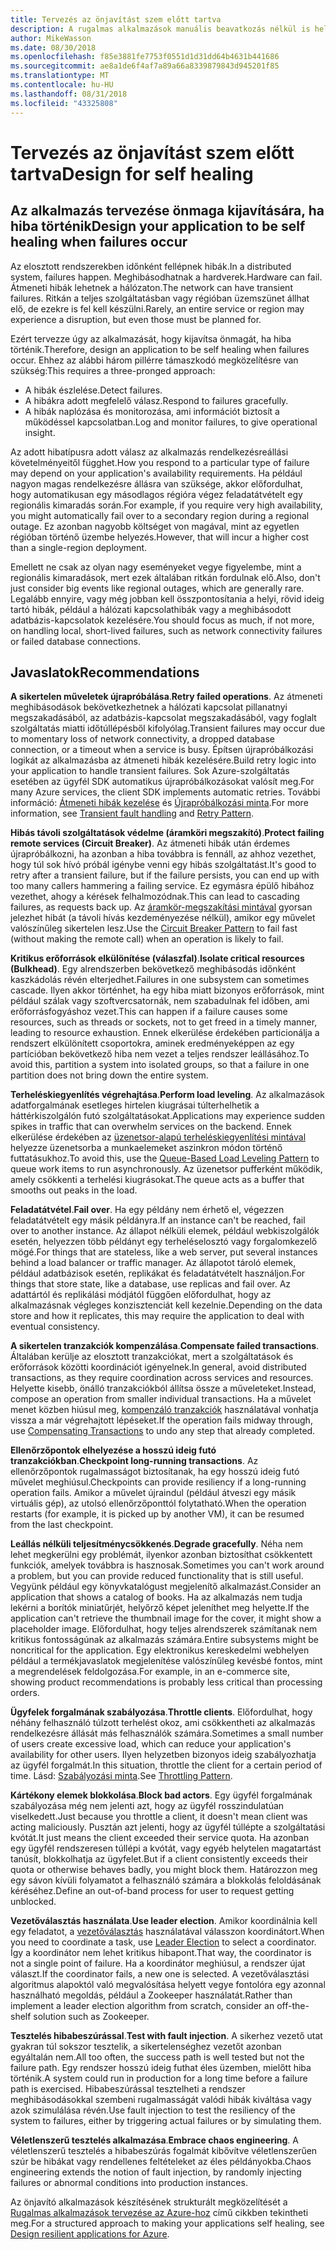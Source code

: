 ```yaml
---
title: Tervezés az önjavítást szem előtt tartva
description: A rugalmas alkalmazások manuális beavatkozás nélkül is helyre tudnak állni a hibák után.
author: MikeWasson
ms.date: 08/30/2018
ms.openlocfilehash: f85e3881fe7753f0551d1d31dd64b4631b441686
ms.sourcegitcommit: ae8a1de6f4af7a89a66a8339879843d945201f85
ms.translationtype: MT
ms.contentlocale: hu-HU
ms.lasthandoff: 08/31/2018
ms.locfileid: "43325808"
---
```

# <a name="design-for-self-healing"></a><span data-ttu-id="dbd9e-103">Tervezés az önjavítást szem előtt tartva</span><span class="sxs-lookup"><span data-stu-id="dbd9e-103">Design for self healing</span></span>

## <a name="design-your-application-to-be-self-healing-when-failures-occur"></a><span data-ttu-id="dbd9e-104">Az alkalmazás tervezése önmaga kijavítására, ha hiba történik</span><span class="sxs-lookup"><span data-stu-id="dbd9e-104">Design your application to be self healing when failures occur</span></span>

<span data-ttu-id="dbd9e-105">Az elosztott rendszerekben időnként fellépnek hibák.</span><span class="sxs-lookup"><span data-stu-id="dbd9e-105">In a distributed system, failures happen.</span></span> <span data-ttu-id="dbd9e-106">Meghibásodhatnak a hardverek.</span><span class="sxs-lookup"><span data-stu-id="dbd9e-106">Hardware can fail.</span></span> <span data-ttu-id="dbd9e-107">Átmeneti hibák lehetnek a hálózaton.</span><span class="sxs-lookup"><span data-stu-id="dbd9e-107">The network can have transient failures.</span></span> <span data-ttu-id="dbd9e-108">Ritkán a teljes szolgáltatásban vagy régióban üzemszünet állhat elő, de ezekre is fel kell készülni.</span><span class="sxs-lookup"><span data-stu-id="dbd9e-108">Rarely, an entire service or region may experience a disruption, but even those must be planned for.</span></span>

<span data-ttu-id="dbd9e-109">Ezért tervezze úgy az alkalmazását, hogy kijavítsa önmagát, ha hiba történik.</span><span class="sxs-lookup"><span data-stu-id="dbd9e-109">Therefore, design an application to be self healing when failures occur.</span></span> <span data-ttu-id="dbd9e-110">Ehhez az alábbi három pillérre támaszkodó megközelítésre van szükség:</span><span class="sxs-lookup"><span data-stu-id="dbd9e-110">This requires a three-pronged approach:</span></span>

- <span data-ttu-id="dbd9e-111">A hibák észlelése.</span><span class="sxs-lookup"><span data-stu-id="dbd9e-111">Detect failures.</span></span>
- <span data-ttu-id="dbd9e-112">A hibákra adott megfelelő válasz.</span><span class="sxs-lookup"><span data-stu-id="dbd9e-112">Respond to failures gracefully.</span></span>
- <span data-ttu-id="dbd9e-113">A hibák naplózása és monitorozása, ami információt biztosít a működéssel kapcsolatban.</span><span class="sxs-lookup"><span data-stu-id="dbd9e-113">Log and monitor failures, to give operational insight.</span></span>

<span data-ttu-id="dbd9e-114">Az adott hibatípusra adott válasz az alkalmazás rendelkezésreállási követelményeitől függhet.</span><span class="sxs-lookup"><span data-stu-id="dbd9e-114">How you respond to a particular type of failure may depend on your application's availability requirements.</span></span> <span data-ttu-id="dbd9e-115">Ha például nagyon magas rendelkezésre állásra van szüksége, akkor előfordulhat, hogy automatikusan egy másodlagos régióra végez feladatátvételt egy regionális kimaradás során.</span><span class="sxs-lookup"><span data-stu-id="dbd9e-115">For example, if you require very high availability, you might automatically fail over to a secondary region during a regional outage.</span></span> <span data-ttu-id="dbd9e-116">Ez azonban nagyobb költséget von magával, mint az egyetlen régióban történő üzembe helyezés.</span><span class="sxs-lookup"><span data-stu-id="dbd9e-116">However, that will incur a higher cost than a single-region deployment.</span></span> 

<span data-ttu-id="dbd9e-117">Emellett ne csak az olyan nagy eseményeket vegye figyelembe, mint a regionális kimaradások, mert ezek általában ritkán fordulnak elő.</span><span class="sxs-lookup"><span data-stu-id="dbd9e-117">Also, don't just consider big events like regional outages, which are generally rare.</span></span> <span data-ttu-id="dbd9e-118">Legalább ennyire, vagy még jobban kell összpontosítania a helyi, rövid ideig tartó hibák, például a hálózati kapcsolathibák vagy a meghibásodott adatbázis-kapcsolatok kezelésére.</span><span class="sxs-lookup"><span data-stu-id="dbd9e-118">You should focus as much, if not more, on handling local, short-lived failures, such as network connectivity failures or failed database connections.</span></span>

## <a name="recommendations"></a><span data-ttu-id="dbd9e-119">Javaslatok</span><span class="sxs-lookup"><span data-stu-id="dbd9e-119">Recommendations</span></span>

<span data-ttu-id="dbd9e-120">**A sikertelen műveletek újrapróbálása**.</span><span class="sxs-lookup"><span data-stu-id="dbd9e-120">**Retry failed operations**.</span></span> <span data-ttu-id="dbd9e-121">Az átmeneti meghibásodások bekövetkezhetnek a hálózati kapcsolat pillanatnyi megszakadásából, az adatbázis-kapcsolat megszakadásából, vagy foglalt szolgáltatás miatti időtúllépésből kifolyólag.</span><span class="sxs-lookup"><span data-stu-id="dbd9e-121">Transient failures may occur due to momentary loss of network connectivity, a dropped database connection, or a timeout when a service is busy.</span></span> <span data-ttu-id="dbd9e-122">Építsen újrapróbálkozási logikát az alkalmazásba az átmeneti hibák kezelésére.</span><span class="sxs-lookup"><span data-stu-id="dbd9e-122">Build retry logic into your application to handle transient failures.</span></span> <span data-ttu-id="dbd9e-123">Sok Azure-szolgáltatás esetében az ügyfél SDK automatikus újrapróbálkozásokat valósít meg.</span><span class="sxs-lookup"><span data-stu-id="dbd9e-123">For many Azure services, the client SDK implements automatic retries.</span></span> <span data-ttu-id="dbd9e-124">További információ: [Átmeneti hibák kezelése][transient-fault-handling] és [Újrapróbálkozási minta][retry].</span><span class="sxs-lookup"><span data-stu-id="dbd9e-124">For more information, see [Transient fault handling][transient-fault-handling] and [Retry Pattern][retry].</span></span>

<span data-ttu-id="dbd9e-125">**Hibás távoli szolgáltatások védelme (áramköri megszakító)**.</span><span class="sxs-lookup"><span data-stu-id="dbd9e-125">**Protect failing remote services (Circuit Breaker)**.</span></span> <span data-ttu-id="dbd9e-126">Az átmeneti hibák után érdemes újrapróbálkozni, ha azonban a hiba továbbra is fennáll, az ahhoz vezethet, hogy túl sok hívó próbál igénybe venni egy hibás szolgáltatást.</span><span class="sxs-lookup"><span data-stu-id="dbd9e-126">It's good to retry after a transient failure, but if the failure persists, you can end up with too many callers hammering a failing service.</span></span> <span data-ttu-id="dbd9e-127">Ez egymásra épülő hibához vezethet, ahogy a kérések felhalmozódnak.</span><span class="sxs-lookup"><span data-stu-id="dbd9e-127">This can lead to cascading failures, as requests back up.</span></span> <span data-ttu-id="dbd9e-128">Az [áramkör-megszakítási mintával][circuit-breaker] gyorsan jelezhet hibát (a távoli hívás kezdeményezése nélkül), amikor egy művelet valószínűleg sikertelen lesz.</span><span class="sxs-lookup"><span data-stu-id="dbd9e-128">Use the [Circuit Breaker Pattern][circuit-breaker] to fail fast (without making the remote call) when an operation is likely to fail.</span></span>  

<span data-ttu-id="dbd9e-129">**Kritikus erőforrások elkülönítése (válaszfal)**.</span><span class="sxs-lookup"><span data-stu-id="dbd9e-129">**Isolate critical resources (Bulkhead)**.</span></span> <span data-ttu-id="dbd9e-130">Egy alrendszerben bekövetkező meghibásodás időnként kaszkádolás révén elterjedhet.</span><span class="sxs-lookup"><span data-stu-id="dbd9e-130">Failures in one subsystem can sometimes cascade.</span></span> <span data-ttu-id="dbd9e-131">Ilyen akkor történhet, ha egy hiba miatt bizonyos erőforrások, mint például szálak vagy szoftvercsatornák, nem szabadulnak fel időben, ami erőforrásfogyáshoz vezet.</span><span class="sxs-lookup"><span data-stu-id="dbd9e-131">This can happen if a failure causes some resources, such as threads or sockets, not to get freed in a timely manner, leading to resource exhaustion.</span></span> <span data-ttu-id="dbd9e-132">Ennek elkerülése érdekében particionálja a rendszert elkülönített csoportokra, aminek eredményeképpen az egy partícióban bekövetkező hiba nem vezet a teljes rendszer leállásához.</span><span class="sxs-lookup"><span data-stu-id="dbd9e-132">To avoid this, partition a system into isolated groups, so that a failure in one partition does not bring down the entire system.</span></span>  

<span data-ttu-id="dbd9e-133">**Terheléskiegyenlítés végrehajtása**.</span><span class="sxs-lookup"><span data-stu-id="dbd9e-133">**Perform load leveling**.</span></span> <span data-ttu-id="dbd9e-134">Az alkalmazások adatforgalmának esetleges hirtelen kiugrásai túlterhelhetik a háttérkiszolgálón futó szolgáltatásokat.</span><span class="sxs-lookup"><span data-stu-id="dbd9e-134">Applications may experience sudden spikes in traffic that can overwhelm services on the backend.</span></span> <span data-ttu-id="dbd9e-135">Ennek elkerülése érdekében az [üzenetsor-alapú terheléskiegyenlítési mintával][load-level] helyezze üzenetsorba a munkaelemeket aszinkron módon történő futtatásukhoz.</span><span class="sxs-lookup"><span data-stu-id="dbd9e-135">To avoid this, use the [Queue-Based Load Leveling Pattern][load-level] to queue work items to run asynchronously.</span></span> <span data-ttu-id="dbd9e-136">Az üzenetsor pufferként működik, amely csökkenti a terhelési kiugrásokat.</span><span class="sxs-lookup"><span data-stu-id="dbd9e-136">The queue acts as a buffer that smooths out peaks in the load.</span></span> 

<span data-ttu-id="dbd9e-137">**Feladatátvétel**.</span><span class="sxs-lookup"><span data-stu-id="dbd9e-137">**Fail over**.</span></span> <span data-ttu-id="dbd9e-138">Ha egy példány nem érhető el, végezzen feladatátvételt egy másik példányra.</span><span class="sxs-lookup"><span data-stu-id="dbd9e-138">If an instance can't be reached, fail over to another instance.</span></span> <span data-ttu-id="dbd9e-139">Az állapot nélküli elemek, például webkiszolgálók esetén, helyezzen több példányt egy terheléselosztó vagy forgalomkezelő mögé.</span><span class="sxs-lookup"><span data-stu-id="dbd9e-139">For things that are stateless, like a web server, put several instances behind a load balancer or traffic manager.</span></span> <span data-ttu-id="dbd9e-140">Az állapotot tároló elemek, például adatbázisok esetén, replikákat és feladatátvételt használjon.</span><span class="sxs-lookup"><span data-stu-id="dbd9e-140">For things that store state, like a database, use replicas and fail over.</span></span> <span data-ttu-id="dbd9e-141">Az adattártól és replikálási módjától függően előfordulhat, hogy az alkalmazásnak végleges konzisztenciát kell kezelnie.</span><span class="sxs-lookup"><span data-stu-id="dbd9e-141">Depending on the data store and how it replicates, this may require the application to deal with eventual consistency.</span></span> 

<span data-ttu-id="dbd9e-142">**A sikertelen tranzakciók kompenzálása**.</span><span class="sxs-lookup"><span data-stu-id="dbd9e-142">**Compensate failed transactions**.</span></span> <span data-ttu-id="dbd9e-143">Általában kerülje az elosztott tranzakciókat, mert a szolgáltatások és erőforrások közötti koordinációt igényelnek.</span><span class="sxs-lookup"><span data-stu-id="dbd9e-143">In general, avoid distributed transactions, as they require coordination across services and resources.</span></span> <span data-ttu-id="dbd9e-144">Helyette kisebb, önálló tranzakciókból állítsa össze a műveleteket.</span><span class="sxs-lookup"><span data-stu-id="dbd9e-144">Instead, compose an operation from smaller individual transactions.</span></span> <span data-ttu-id="dbd9e-145">Ha a művelet menet közben hiúsul meg, [kompenzáló tranzakciók][compensating-transactions] használatával vonhatja vissza a már végrehajtott lépéseket.</span><span class="sxs-lookup"><span data-stu-id="dbd9e-145">If the operation fails midway through, use [Compensating Transactions][compensating-transactions] to undo any step that already completed.</span></span> 

<span data-ttu-id="dbd9e-146">**Ellenőrzőpontok elhelyezése a hosszú ideig futó tranzakciókban**.</span><span class="sxs-lookup"><span data-stu-id="dbd9e-146">**Checkpoint long-running transactions**.</span></span> <span data-ttu-id="dbd9e-147">Az ellenőrzőpontok rugalmasságot biztosítanak, ha egy hosszú ideig futó művelet meghiúsul.</span><span class="sxs-lookup"><span data-stu-id="dbd9e-147">Checkpoints can provide resiliency if a long-running operation fails.</span></span> <span data-ttu-id="dbd9e-148">Amikor a művelet újraindul (például átveszi egy másik virtuális gép), az utolsó ellenőrzőponttól folytatható.</span><span class="sxs-lookup"><span data-stu-id="dbd9e-148">When the operation restarts (for example, it is picked up by another VM), it can be resumed from the last checkpoint.</span></span>

<span data-ttu-id="dbd9e-149">**Leállás nélküli teljesítménycsökkenés**.</span><span class="sxs-lookup"><span data-stu-id="dbd9e-149">**Degrade gracefully**.</span></span> <span data-ttu-id="dbd9e-150">Néha nem lehet megkerülni egy problémát, ilyenkor azonban biztosíthat csökkentett funkciók, amelyek továbbra is hasznosak.</span><span class="sxs-lookup"><span data-stu-id="dbd9e-150">Sometimes you can't work around a problem, but you can provide reduced functionality that is still useful.</span></span> <span data-ttu-id="dbd9e-151">Vegyünk például egy könyvkatalógust megjelenítő alkalmazást.</span><span class="sxs-lookup"><span data-stu-id="dbd9e-151">Consider an application that shows a catalog of books.</span></span> <span data-ttu-id="dbd9e-152">Ha az alkalmazás nem tudja lekérni a borítók miniatűrjét, helyőrző képet jeleníthet meg helyette.</span><span class="sxs-lookup"><span data-stu-id="dbd9e-152">If the application can't retrieve the thumbnail image for the cover, it might show a placeholder image.</span></span> <span data-ttu-id="dbd9e-153">Előfordulhat, hogy teljes alrendszerek számítanak nem kritikus fontosságúnak az alkalmazás számára.</span><span class="sxs-lookup"><span data-stu-id="dbd9e-153">Entire subsystems might be noncritical for the application.</span></span> <span data-ttu-id="dbd9e-154">Egy elektronikus kereskedelmi webhelyen például a termékjavaslatok megjelenítése valószínűleg kevésbé fontos, mint a megrendelések feldolgozása.</span><span class="sxs-lookup"><span data-stu-id="dbd9e-154">For example, in an e-commerce site, showing product recommendations is probably less critical than processing orders.</span></span>

<span data-ttu-id="dbd9e-155">**Ügyfelek forgalmának szabályozása**.</span><span class="sxs-lookup"><span data-stu-id="dbd9e-155">**Throttle clients**.</span></span> <span data-ttu-id="dbd9e-156">Előfordulhat, hogy néhány felhasználó túlzott terhelést okoz, ami csökkentheti az alkalmazás rendelkezésre állását más felhasználók számára.</span><span class="sxs-lookup"><span data-stu-id="dbd9e-156">Sometimes a small number of users create excessive load, which can reduce your application's availability for other users.</span></span> <span data-ttu-id="dbd9e-157">Ilyen helyzetben bizonyos ideig szabályozhatja az ügyfél forgalmát.</span><span class="sxs-lookup"><span data-stu-id="dbd9e-157">In this situation, throttle the client for a certain period of time.</span></span> <span data-ttu-id="dbd9e-158">Lásd: [Szabályozási minta][throttle].</span><span class="sxs-lookup"><span data-stu-id="dbd9e-158">See [Throttling Pattern][throttle].</span></span>

<span data-ttu-id="dbd9e-159">**Kártékony elemek blokkolása**.</span><span class="sxs-lookup"><span data-stu-id="dbd9e-159">**Block bad actors**.</span></span> <span data-ttu-id="dbd9e-160">Egy ügyfél forgalmának szabályozása még nem jelenti azt, hogy az ügyfél rosszindulatúan viselkedett.</span><span class="sxs-lookup"><span data-stu-id="dbd9e-160">Just because you throttle a client, it doesn't mean client was acting maliciously.</span></span> <span data-ttu-id="dbd9e-161">Pusztán azt jelenti, hogy az ügyfél túllépte a szolgáltatási kvótát.</span><span class="sxs-lookup"><span data-stu-id="dbd9e-161">It just means the client exceeded their service quota.</span></span> <span data-ttu-id="dbd9e-162">Ha azonban egy ügyfél rendszeresen túllépi a kvótát, vagy egyéb helytelen magatartást tanúsít, blokkolhatja az ügyfelet.</span><span class="sxs-lookup"><span data-stu-id="dbd9e-162">But if a client consistently exceeds their quota or otherwise behaves badly, you might block them.</span></span> <span data-ttu-id="dbd9e-163">Határozzon meg egy sávon kívüli folyamatot a felhasználó számára a blokkolás feloldásának kéréséhez.</span><span class="sxs-lookup"><span data-stu-id="dbd9e-163">Define an out-of-band process for user to request getting unblocked.</span></span>

<span data-ttu-id="dbd9e-164">**Vezetőválasztás használata**.</span><span class="sxs-lookup"><span data-stu-id="dbd9e-164">**Use leader election**.</span></span> <span data-ttu-id="dbd9e-165">Amikor koordinálnia kell egy feladatot, a [vezetőválasztás][leader-election] használatával válasszon koordinátort.</span><span class="sxs-lookup"><span data-stu-id="dbd9e-165">When you need to coordinate a task, use [Leader Election][leader-election] to select a coordinator.</span></span> <span data-ttu-id="dbd9e-166">Így a koordinátor nem lehet kritikus hibapont.</span><span class="sxs-lookup"><span data-stu-id="dbd9e-166">That way, the coordinator is not a single point of failure.</span></span> <span data-ttu-id="dbd9e-167">Ha a koordinátor meghiúsul, a rendszer újat választ.</span><span class="sxs-lookup"><span data-stu-id="dbd9e-167">If the coordinator fails, a new one is selected.</span></span> <span data-ttu-id="dbd9e-168">A vezetőválasztási algoritmus alapoktól való megvalósítása helyett vegye fontolóra egy azonnal használható megoldás, például a Zookeeper használatát.</span><span class="sxs-lookup"><span data-stu-id="dbd9e-168">Rather than implement a leader election algorithm from scratch, consider an off-the-shelf solution such as Zookeeper.</span></span>  

<span data-ttu-id="dbd9e-169">**Tesztelés hibabeszúrással**.</span><span class="sxs-lookup"><span data-stu-id="dbd9e-169">**Test with fault injection**.</span></span> <span data-ttu-id="dbd9e-170">A sikerhez vezető utat gyakran túl sokszor tesztelik, a sikertelenséghez vezetőt azonban egyáltalán nem.</span><span class="sxs-lookup"><span data-stu-id="dbd9e-170">All too often, the success path is well tested but not the failure path.</span></span> <span data-ttu-id="dbd9e-171">Egy rendszer hosszú ideig futhat éles üzemben, mielőtt hiba történik.</span><span class="sxs-lookup"><span data-stu-id="dbd9e-171">A system could run in production for a long time before a failure path is exercised.</span></span> <span data-ttu-id="dbd9e-172">Hibabeszúrással tesztelheti a rendszer meghibásodásokkal szembeni rugalmasságát valódi hibák kiváltása vagy azok szimulálása révén.</span><span class="sxs-lookup"><span data-stu-id="dbd9e-172">Use fault injection to test the resiliency of the system to failures, either by triggering actual failures or by simulating them.</span></span> 

<span data-ttu-id="dbd9e-173">**Véletlenszerű tesztelés alkalmazása**.</span><span class="sxs-lookup"><span data-stu-id="dbd9e-173">**Embrace chaos engineering**.</span></span> <span data-ttu-id="dbd9e-174">A véletlenszerű tesztelés a hibabeszúrás fogalmát kibővítve véletlenszerűen szúr be hibákat vagy rendellenes feltételeket az éles példányokba.</span><span class="sxs-lookup"><span data-stu-id="dbd9e-174">Chaos engineering extends the notion of fault injection, by randomly injecting failures or abnormal conditions into production instances.</span></span> 

<span data-ttu-id="dbd9e-175">Az önjavító alkalmazások készítésének strukturált megközelítését a [Rugalmas alkalmazások tervezése az Azure-hoz][resiliency-overview] című cikkben tekintheti meg.</span><span class="sxs-lookup"><span data-stu-id="dbd9e-175">For a structured approach to making your applications self healing, see [Design resilient applications for Azure][resiliency-overview].</span></span>  

[circuit-breaker]: ../../patterns/circuit-breaker.md
[compensating-transactions]: ../../patterns/compensating-transaction.md
[leader-election]: ../../patterns/leader-election.md
[load-level]: ../../patterns/queue-based-load-leveling.md
[resiliency-overview]: ../../resiliency/index.md
[retry]: ../../patterns/retry.md
[throttle]: ../../patterns/throttling.md
[transient-fault-handling]: ../../best-practices/transient-faults.md

